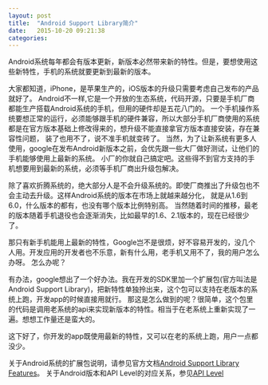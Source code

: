 ```yaml
---
layout: post
title:  "Android Support Library简介"
date:   2015-10-20 09:21:38
categories:
---
```

Android系统每年都会有版本更新，新版本必然带来新的特性。但是，要想使用这些新特性，手机的系统就要更新到最新的版本。

大家都知道，iPhone，是苹果生产的，iOS版本的升级只需要考虑自己发布的产品就好了。
Android不一样,它是一个开放的生态系统，代码开源，只要是手机厂商都能生产搭载Android系统的手机，但用的硬件却是五花八门的。
一个手机操作系统要想正常的运行，必须能够跟手机的硬件兼容，所以大部分手机厂商使用的系统都是在官方版本基础上修改得来的，想升级不能直接拿官方版本直接安装，存在兼容性问题，
装了也用不了，说不准手机就变砖了。
当然，为了让新系统有更多人使用，google在发布Android新版本之前，会优先跟一些大厂做好测试，让他们的手机能够使用上最新的系统。
小厂的你就自己搞定吧。这些得不到官方支持的手机想要用到最新的系统，必须等手机厂商出升级包解决。

除了喜欢折腾系统的，绝大部分人是不会升级系统的。即使厂商推出了升级包也不会主动去升级。这样Android系统的版本在市场上就越来越分化，
就是从1.6到6.0，什么版本的都有，也没有哪个版本比例特别高。
当然随着时间的推移，最老的版本随着手机退役也会逐渐消失，比如最早的1.6、2.1版本的，现在已经很少了。

那只有新手机能用上最新的特性，Google岂不是很烦，好不容易开发的，没几个人用。开发应用的开发者也不乐意，新有什么用，老手机又用不了，我的用户怎么办呀。
怎么办呢？
<!--more-->
有办法，google想出了一个好办法。我在开发的SDK里加一个扩展包(官方叫法是Android Support Library)，把新特性单独拎出来，这个包可以支持在老版本的系统上跑，开发app的时候直接用就行。
那这是怎么做到的呢？很简单，这个包里的代码是调用老系统的api来实现新版本的特性。相当于在老系统上重新实现了一遍。想想工作量还是蛮大的。

这下好了，你开发的app既使用最新的特性，又可以在老的系统上跑，用户一点都没少。

关于Android系统的扩展包说明，请参见官方文档[Android Support Library Features](https://developer.android.com/tools/support-library/features.html)。
关于Android版本和API Level的对应关系，参见[API Level](http://developer.android.com/guide/topics/manifest/uses-sdk-element.html)
